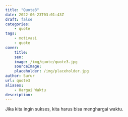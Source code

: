 ```yaml
---
title: "Quote3"
date: 2022-06-23T03:01:43Z
draft: false
categories: 
    - quote
tags:
    - motivasi
    - quote
cover:
    title: 
    seo:
    image: /img/quote/quote3.jpg
    sourceImage:
    placeholder: /img/placeholder.jpg
author: Surur
url: quote3
aliases:
    - Hargai Waktu
description:
---
```


Jika kita ingin sukses, kita harus bisa menghargai waktu.
